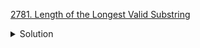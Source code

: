 [2781. Length of the Longest Valid Substring](https://leetcode.com/contest/weekly-contest-354/problems/length-of-the-longest-valid-substring/)

<details><summary>Solution</summary>

![](../../../../assets/2781.png)

</details>
